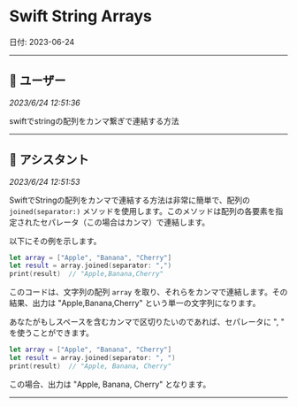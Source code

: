 # Swift String Arrays

日付: 2023-06-24

---

## 👤 ユーザー
*2023/6/24 12:51:36*

swiftでstringの配列をカンマ繋ぎで連結する方法

---

## 🤖 アシスタント
*2023/6/24 12:51:53*

SwiftでStringの配列をカンマで連結する方法は非常に簡単で、配列の `joined(separator:)` メソッドを使用します。このメソッドは配列の各要素を指定されたセパレータ（この場合はカンマ）で連結します。

以下にその例を示します。

```swift
let array = ["Apple", "Banana", "Cherry"]
let result = array.joined(separator: ",")
print(result)  // "Apple,Banana,Cherry"
```

このコードは、文字列の配列 `array` を取り、それらをカンマで連結します。その結果、出力は "Apple,Banana,Cherry" という単一の文字列になります。

あなたがもしスペースを含むカンマで区切りたいのであれば、セパレータに ", " を使うことができます。

```swift
let array = ["Apple", "Banana", "Cherry"]
let result = array.joined(separator: ", ")
print(result)  // "Apple, Banana, Cherry"
```

この場合、出力は "Apple, Banana, Cherry" となります。

---
